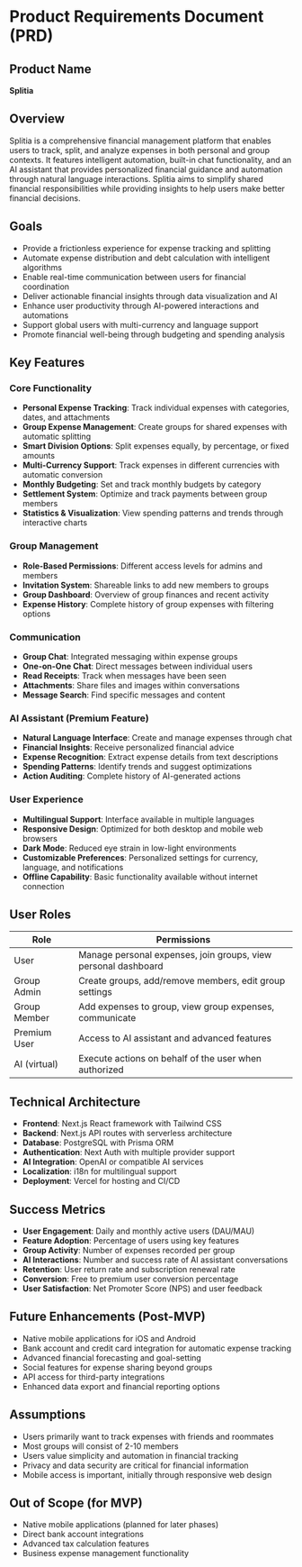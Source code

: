 # Product Requirements Document (PRD)

## Product Name
**Splitia**

## Overview
Splitia is a comprehensive financial management platform that enables users to track, split, and analyze expenses in both personal and group contexts. It features intelligent automation, built-in chat functionality, and an AI assistant that provides personalized financial guidance and automation through natural language interactions. Splitia aims to simplify shared financial responsibilities while providing insights to help users make better financial decisions.

## Goals
- Provide a frictionless experience for expense tracking and splitting
- Automate expense distribution and debt calculation with intelligent algorithms
- Enable real-time communication between users for financial coordination
- Deliver actionable financial insights through data visualization and AI
- Enhance user productivity through AI-powered interactions and automations
- Support global users with multi-currency and language support
- Promote financial well-being through budgeting and spending analysis

## Key Features

### Core Functionality
- **Personal Expense Tracking**: Track individual expenses with categories, dates, and attachments
- **Group Expense Management**: Create groups for shared expenses with automatic splitting
- **Smart Division Options**: Split expenses equally, by percentage, or fixed amounts
- **Multi-Currency Support**: Track expenses in different currencies with automatic conversion
- **Monthly Budgeting**: Set and track monthly budgets by category
- **Settlement System**: Optimize and track payments between group members
- **Statistics & Visualization**: View spending patterns and trends through interactive charts

### Group Management
- **Role-Based Permissions**: Different access levels for admins and members
- **Invitation System**: Shareable links to add new members to groups
- **Group Dashboard**: Overview of group finances and recent activity
- **Expense History**: Complete history of group expenses with filtering options

### Communication
- **Group Chat**: Integrated messaging within expense groups
- **One-on-One Chat**: Direct messages between individual users
- **Read Receipts**: Track when messages have been seen
- **Attachments**: Share files and images within conversations
- **Message Search**: Find specific messages and content

### AI Assistant (Premium Feature)
- **Natural Language Interface**: Create and manage expenses through chat
- **Financial Insights**: Receive personalized financial advice
- **Expense Recognition**: Extract expense details from text descriptions
- **Spending Patterns**: Identify trends and suggest optimizations
- **Action Auditing**: Complete history of AI-generated actions

### User Experience
- **Multilingual Support**: Interface available in multiple languages
- **Responsive Design**: Optimized for both desktop and mobile web browsers
- **Dark Mode**: Reduced eye strain in low-light environments
- **Customizable Preferences**: Personalized settings for currency, language, and notifications
- **Offline Capability**: Basic functionality available without internet connection

## User Roles

| Role          | Permissions                                                    |
|---------------|----------------------------------------------------------------|
| User          | Manage personal expenses, join groups, view personal dashboard  |
| Group Admin   | Create groups, add/remove members, edit group settings         |
| Group Member  | Add expenses to group, view group expenses, communicate        |
| Premium User  | Access to AI assistant and advanced features                   |
| AI (virtual)  | Execute actions on behalf of the user when authorized          |

## Technical Architecture
- **Frontend**: Next.js React framework with Tailwind CSS
- **Backend**: Next.js API routes with serverless architecture
- **Database**: PostgreSQL with Prisma ORM
- **Authentication**: Next Auth with multiple provider support
- **AI Integration**: OpenAI or compatible AI services
- **Localization**: i18n for multilingual support
- **Deployment**: Vercel for hosting and CI/CD

## Success Metrics
- **User Engagement**: Daily and monthly active users (DAU/MAU)
- **Feature Adoption**: Percentage of users using key features
- **Group Activity**: Number of expenses recorded per group
- **AI Interactions**: Number and success rate of AI assistant conversations
- **Retention**: User return rate and subscription renewal rate
- **Conversion**: Free to premium user conversion percentage
- **User Satisfaction**: Net Promoter Score (NPS) and user feedback

## Future Enhancements (Post-MVP)
- Native mobile applications for iOS and Android
- Bank account and credit card integration for automatic expense tracking
- Advanced financial forecasting and goal-setting
- Social features for expense sharing beyond groups
- API access for third-party integrations
- Enhanced data export and financial reporting options

## Assumptions
- Users primarily want to track expenses with friends and roommates
- Most groups will consist of 2-10 members
- Users value simplicity and automation in financial tracking
- Privacy and data security are critical for financial information
- Mobile access is important, initially through responsive web design

## Out of Scope (for MVP)
- Native mobile applications (planned for later phases)
- Direct bank account integrations
- Advanced tax calculation features
- Business expense management functionality